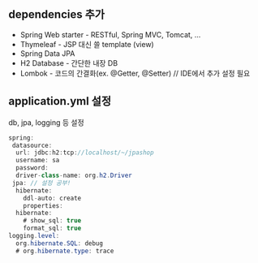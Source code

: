 ## dependencies 추가
* Spring Web starter - RESTful, Spring MVC, Tomcat, ...
* Thymeleaf - JSP 대신 쓸 template (view)
* Spring Data JPA
* H2 Database - 간단한 내장 DB 
* Lombok - 코드의 간결화(ex. @Getter, @Setter) // IDE에서 추가 설정 필요

## application.yml 설정
db, jpa, logging 등 설정
```java
spring:
 datasource:
  url: jdbc:h2:tcp://localhost/~/jpashop
  username: sa
  password:
  driver-class-name: org.h2.Driver
 jpa: // 설정 공부!
  hibernate:
    ddl-auto: create
    properties:
  hibernate:
    # show_sql: true
    format_sql: true
logging.level:
  org.hibernate.SQL: debug
  # org.hibernate.type: trace
```
